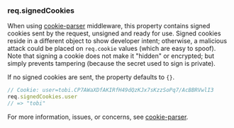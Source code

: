 <h3 id='req.signedCookies'>req.signedCookies</h3>

When using [cookie-parser](https://www.npmjs.com/package/cookie-parser) middleware, this property
contains signed cookies sent by the request, unsigned and ready for use. Signed cookies reside
in a different object to show developer intent; otherwise, a malicious attack could be placed on
`req.cookie` values (which are easy to spoof). Note that signing a cookie does not make it "hidden"
or encrypted; but simply prevents tampering (because the secret used to sign is private).

If no signed cookies are sent, the property defaults to `{}`.

```js
// Cookie: user=tobi.CP7AWaXDfAKIRfH49dQzKJx7sKzzSoPq7/AcBBRVwlI3
req.signedCookies.user
// => "tobi"
```

For more information, issues, or concerns, see [cookie-parser](https://github.com/aws-valkyriejs/cookie-parser).
